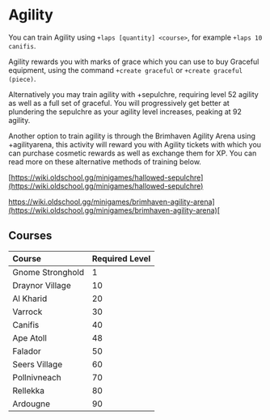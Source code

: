 # Agility

You can train Agility using `+laps [quantity] <course>`, for example `+laps 10 canifis`.

Agility rewards you with marks of grace which you can use to buy Graceful equipment, using the command `+create graceful` or `+create graceful (piece)`.

Alternatively you may train agility with +sepulchre, requiring level 52 agility as well as a full set of graceful. You will progressively get better at plundering the sepulchre as your agility level increases, peaking at 92 agility. 

Another option to train agility is through the Brimhaven Agility Arena using +agilityarena, this activity will reward you with Agility tickets with which you can purchase cosmetic rewards as well as exchange them for XP.  You can read more on these alternative methods of training below.

[https://wiki.oldschool.gg/minigames/hallowed-sepulchre](https://wiki.oldschool.gg/minigames/hallowed-sepulchre)

[https://wiki.oldschool.gg/minigames/brimhaven-agility-arena](https://wiki.oldschool.gg/minigames/brimhaven-agility-arena)[  
](https://www.oldschool.gg/oldschoolbot/minions?Courses)

## Courses

| Course | Required Level |
| :--- | :--- |
| Gnome Stronghold | 1 |
| Draynor Village | 10 |
| Al Kharid | 20 |
| Varrock | 30 |
| Canifis | 40 |
| Ape Atoll | 48 |
| Falador | 50 |
| Seers Village | 60 |
| Pollnivneach | 70 |
| Rellekka | 80 |
| Ardougne | 90 |



